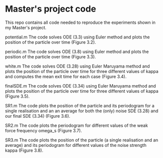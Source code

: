 # Master's project code

This repo contains all code needed to reproduce the experiments 
shown in my Master's project.

potential.m 
    The code solves ODE (3.3) using Euler method and plots 
    the position of the particle over time (Figure 3.2).

periodic.m
    The code solves ODE (3.8) using Euler method and plots 
    the position of the particle over time (Figure 3.3). 

white.m
    The code solves ODE (3.28) using Euler Maruyama method and plots 
    the position of the particle over time for three different values 
    of kappa and computes the mean exit time for each case (Figure 3.4). 

finalSDE.m
    The code solves ODE (3.34) using Euler Maruyama method and plots 
    the position of the particle over time for three different values 
    of kappa (Figure 3.5). 

SR1.m 
    The code plots the position of the particle and its periodogram 
    for a single realisation and an an average for both the (only) 
    noise SDE (3.28) and our final SDE (3.34) (Figure 3.6).

SR2.m
    The code plots the periodogram for different values of the weak 
    force frequency omega_s (Figure 3.7).

SR3.m
    The code plots the position of the particle (a single realisation 
    and an average) and its periodogram for different values of the noise 
    strength kappa (Figure 3.8).